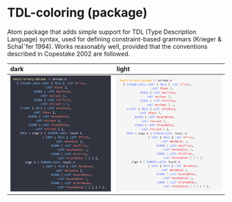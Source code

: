 # TDL-coloring (package)
Atom package that adds simple support for TDL (Type Description Language) syntax, used for defining constraint-based grammars (Krieger & SchaÌˆfer 1994). Works reasonably well, provided that the conventions described in Copestake 2002 are followed.

dark                                                                                          | light
:--------------------------------------------------------------------------------------------- | :------------------------------------------------------------------------------------
![](https://raw.githubusercontent.com/lemontheme/tdl-coloring/master/screenshots/dark_tdl.png) | ![](https://raw.githubusercontent.com/lemontheme/tdl-coloring/master/screenshots/light_tdl.png)
